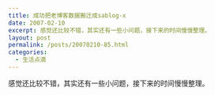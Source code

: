 ```yaml
---
title: 成功把老博客数据搬迁成sablog-x
date: 2007-02-10
excerpt: 感觉还比较不错，其实还有一些小问题，接下来的时间慢慢整理。
layout: post
permalink: /posts/20070210-85.html
categories:
  - 生活点滴
---
```

感觉还比较不错，其实还有一些小问题，接下来的时间慢慢整理。